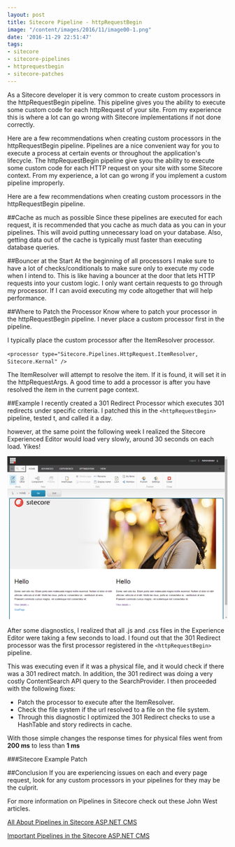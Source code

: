 ```yaml
---
layout: post
title: Sitecore Pipeline - httpRequestBegin
image: "/content/images/2016/11/image00-1.png"
date: '2016-11-29 22:51:47'
tags:
- sitecore
- sitecore-pipelines
- httprequestbegin
- sitecore-patches
---
```



As a Sitecore developer it is very common to create custom processors in the httpRequestBegin pipeline. This pipeline gives you the ability to execute some custom code for each httpRequest of your site. From my experience this is where a lot can go wrong with Sitecore implementations if not done correctly.

Here are a few recommendations when creating custom processors in the httpRequestBegin pipeline. Pipelines are a nice convenient way for you to execute a process at certain events or throughout the application's lifecycle.  The httpRequestBegin pipeline give syou the ability to execute some custom code for each HTTP request on your site with some Sitecore context.  From my experience, a lot can go wrong if you implement a custom pipeline improperly.

Here are a few recommendations when creating custom processors in the httpRequestBegin pipeline.

##Cache as much as possible
Since these pipelines are executed for each request, it is recommended that you cache as much data as you can in your pipelines.  This will avoid putting unnecessary load on your database. Also, getting data out of the cache is typically must faster than executing database queries.

##Bouncer at the Start
At the beginning of all processors I make sure to have a lot of checks/conditionals to make sure only to execute my code when I intend to.  This is like having a bouncer at the door that lets HTTP requests into your custom logic.  I only want certain requests to go through my processor.  If I can avoid executing my code altogether that will help performance.

##Where to Patch the Processor
Know where to patch your processor in the httpRequestBegin pipeline.  I never place a custom processor first in the <httpRequestBegin> pipeline.

I typically place the custom processor after the ItemResolver processor.

`<processor type="Sitecore.Pipelines.HttpRequest.ItemResolver, Sitecore.Kernal" />`

The ItemResolver will attempt to resolve the item.  If it is found, it will set it in the httpRequestArgs.  A good time to add a processor is after you have resolved the item in the current page context.

##Example
I recently created a 301 Redirect Processor which executes 301 redirects under specific criteria.  I patched this in the `<httpRequestBegin>` pipeline, tested t, and called it a day.

however, at the same point the following week I realized the Sitecore Experienced Editor would load very slowly, around 30 seconds on each load. Yikes!

![Sitecore Experience Editor](/img/2016/11/image00.png)


After some diagnostics, I realized that all .js and .css files in the Experience Editor were taking a few seconds to load.  I found out that the 301 Redirect processor was the first processor registered in the `<httpRequestBegin>` pipeline.

This was executing even if it was a physical file, and it would check if there was a 301 redirect match. In addition, the 301 redirect was doing a very costly ContentSearch API query to the SearchProvider. I then proceeded with the following fixes:

* Patch the processor to execute after the ItemResolver.
* Check the file system if the url resolved to a file on the file system.
* Through this diagnostic I optimized the 301 Redirect checks to use a HashTable and story redirects in cache.

With those simple changes the response times for physical files went from **200 ms** to less than **1 ms**

###Sitecore Example Patch
><script src="https://gist.github.com/jondomin/06c40788f9a110736bd6f4a5c2736010.js"></script>

##Conclusion
If you are experiencing issues on each and every page request, look for any custom processors in your pipelines for they may be the culprit.


For more information on Pipelines in Sitecore check out these John West articles.


[All About Pipelines in Sitecore ASP.NET CMS](http://www.sitecore.net/learn/blogs/technical-blogs/john-west-sitecore-blog/posts/2011/05/all-about-pipelines-in-the-sitecore-aspnet-cms.aspx)


[Important Pipelines in the Sitecore ASP.NET CMS](http://www.sitecore.net/learn/blogs/technical-blogs/john-west-sitecore-blog/posts/2011/05/important-pipelines-in-the-sitecore-aspnet-cms.aspx)



 


